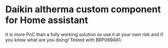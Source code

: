 # Daikin altherma custom component for Home assistant

It is more PoC than a fully working solution so use it at your own risk and if you know what are you doing!
Tested with BRP069A61.
